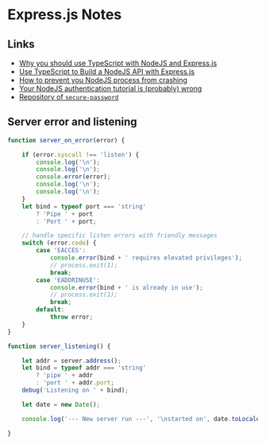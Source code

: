 # Express.js Notes

## Links

  - [Why you should use TypeScript with NodeJS and Express.js](https://medium.com/javascript-in-plain-english/typescript-with-node-and-express-js-why-when-and-how-eb6bc73edd5d)
  - [Use TypeScript to Build a NodeJS API with Express.js](https://developer.okta.com/blog/2018/11/15/node-express-typescript)
  - [How to prevent you NodeJS process from crashing](https://medium.com/dailyjs/how-to-prevent-your-node-js-process-from-crashing-5d40247b8ab2)
  - [Your NodeJS authentication tutorial is (probably) wrong](https://hackernoon.com/your-node-js-authentication-tutorial-is-wrong-f1a3bf831a46)
  - [Repository of `secure-password`](https://github.com/emilbayes/secure-password)

## Server error and listening

```javascript
function server_on_error(error) {

    if (error.syscall !== 'listen') {
        console.log('\n');
        console.log('\n');
        console.error(error);
        console.log('\n');
        console.log('\n');
    }
    let bind = typeof port === 'string'
        ? 'Pipe ' + port
        : 'Port ' + port;

    // handle specific listen errors with friendly messages
    switch (error.code) {
        case 'EACCES':
            console.error(bind + ' requires elevated privileges');
            // process.exit(1);
            break;
        case 'EADDRINUSE':
            console.error(bind + ' is already in use');
            // process.exit(1);
            break;
        default:
            throw error;
    }
}

function server_listening() {

    let addr = server.address();
    let bind = typeof addr === 'string'
        ? 'pipe ' + addr
        : 'port ' + addr.port;
    debug('Listening on ' + bind);

    let date = new Date();

    console.log('--- New server run ---', '\nstarted on', date.toLocaleString(), '\n\n');

}
```
